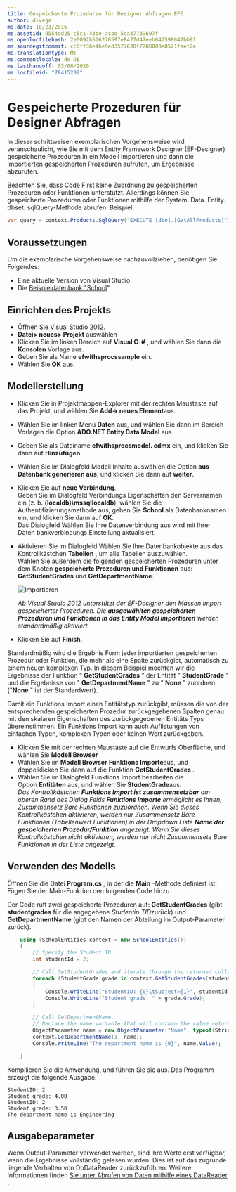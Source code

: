 ```yaml
---
title: Gespeicherte Prozeduren für Designer Abfragen EF6
author: divega
ms.date: 10/23/2016
ms.assetid: 9554ed25-c5c1-43be-acad-5da37739697f
ms.openlocfilehash: 2e0092b526278597e8477d47eeb642598647bb91
ms.sourcegitcommit: cc0ff36e46e9ed3527638f7208000e8521faef2e
ms.translationtype: MT
ms.contentlocale: de-DE
ms.lasthandoff: 03/06/2020
ms.locfileid: "78415202"
---
```

# <a name="designer-query-stored-procedures"></a>Gespeicherte Prozeduren für Designer Abfragen
In dieser schrittweisen exemplarischen Vorgehensweise wird veranschaulicht, wie Sie mit dem Entity Framework Designer (EF-Designer) gespeicherte Prozeduren in ein Modell importieren und dann die importierten gespeicherten Prozeduren aufrufen, um Ergebnisse abzurufen. 

Beachten Sie, dass Code First keine Zuordnung zu gespeicherten Prozeduren oder Funktionen unterstützt. Allerdings können Sie gespeicherte Prozeduren oder Funktionen mithilfe der System. Data. Entity. dbset. sqlQuery-Methode abrufen. Beispiel:
``` csharp
var query = context.Products.SqlQuery("EXECUTE [dbo].[GetAllProducts]")`;
```

## <a name="prerequisites"></a>Voraussetzungen

Um die exemplarische Vorgehensweise nachzuvollziehen, benötigen Sie Folgendes:

- Eine aktuelle Version von Visual Studio.
- Die [Beispieldatenbank "School](~/ef6/resources/school-database.md)".

## <a name="set-up-the-project"></a>Einrichten des Projekts

-   Öffnen Sie Visual Studio 2012.
-   **Datei&gt; neues&gt; Projekt** auswählen
-   Klicken Sie im linken Bereich auf **Visual C-\#** , und wählen Sie dann die **Konsolen** Vorlage aus.
-   Geben Sie als Name **efwithsprocssample** ein.
-   Wählen Sie **OK** aus.

## <a name="create-a-model"></a>Modellerstellung

-   Klicken Sie in Projektmappen-Explorer mit der rechten Maustaste auf das Projekt, und wählen Sie **Add-&gt; neues Element**aus.
-   Wählen Sie im linken Menü **Daten** aus, und wählen Sie dann im Bereich Vorlagen die Option **ADO.NET Entity Data Model** aus.
-   Geben Sie als Dateiname **efwithsprocsmodel. edmx** ein, und klicken Sie dann auf **Hinzufügen**.
-   Wählen Sie im Dialogfeld Modell Inhalte auswählen die Option **aus Datenbank generieren aus**, und klicken Sie dann auf **weiter**.
-   Klicken Sie auf **neue Verbindung**.  
    Geben Sie im Dialogfeld Verbindungs Eigenschaften den Servernamen ein (z. b. **(localdb)\\mssqllocaldb**), wählen Sie die Authentifizierungsmethode aus, geben Sie **School** als Datenbanknamen ein, und klicken Sie dann auf **OK**.  
    Das Dialogfeld Wählen Sie Ihre Datenverbindung aus wird mit Ihrer Daten bankverbindungs Einstellung aktualisiert.
-   Aktivieren Sie im Dialogfeld Wählen Sie Ihre Datenbankobjekte aus das Kontrollkästchen **Tabellen** , um alle Tabellen auszuwählen.  
    Wählen Sie außerdem die folgenden gespeicherten Prozeduren unter dem Knoten **gespeicherte Prozeduren und Funktionen** aus: **GetStudentGrades** und **GetDepartmentName**. 

    ![Importieren](~/ef6/media/import.jpg)

    *Ab Visual Studio 2012 unterstützt der EF-Designer den Massen Import gespeicherter Prozeduren. Die **ausgewählten gespeicherten Prozeduren und Funktionen in das Entity Model importieren** werden standardmäßig aktiviert.*
-   Klicken Sie auf **Finish**.

Standardmäßig wird die Ergebnis Form jeder importierten gespeicherten Prozedur oder Funktion, die mehr als eine Spalte zurückgibt, automatisch zu einem neuen komplexen Typ. In diesem Beispiel möchten wir die Ergebnisse der Funktion " **GetStudentGrades** " der Entität " **StudentGrade** " und die Ergebnisse von " **GetDepartmentName** " zu " **None** " zuordnen ("**None** " ist der Standardwert).

Damit ein Funktions Import einen Entitätstyp zurückgibt, müssen die von der entsprechenden gespeicherten Prozedur zurückgegebenen Spalten genau mit den skalaren Eigenschaften des zurückgegebenen Entitäts Typs übereinstimmen. Ein Funktions Import kann auch Auflistungen von einfachen Typen, komplexen Typen oder keinen Wert zurückgeben.

-   Klicken Sie mit der rechten Maustaste auf die Entwurfs Oberfläche, und wählen Sie **Modell Browser**
-   Wählen Sie im **Modell Browser** **Funktions Importe**aus, und doppelklicken Sie dann auf die Funktion **GetStudentGrades** .
-   Wählen Sie im Dialogfeld Funktions Import bearbeiten die Option **Entitäten** aus, und wählen Sie **StudentGrade**aus.  
    *Das Kontrollkästchen **Funktions Import ist zusammensetzbar** am oberen Rand des Dialog Felds **Funktions Importe** ermöglicht es Ihnen, Zusammensetz Bare Funktionen zuzuordnen. Wenn Sie dieses Kontrollkästchen aktivieren, werden nur Zusammensetz Bare Funktionen (Tabellenwert Funktionen) in der Dropdown Liste **Name der gespeicherten Prozedur/Funktion** angezeigt. Wenn Sie dieses Kontrollkästchen nicht aktivieren, werden nur nicht Zusammensetz Bare Funktionen in der Liste angezeigt.*

## <a name="use-the-model"></a>Verwenden des Modells

Öffnen Sie die Datei **Program.cs** , in der die **Main** -Methode definiert ist. Fügen Sie der Main-Funktion den folgenden Code hinzu.

Der Code ruft zwei gespeicherte Prozeduren auf: **GetStudentGrades** (gibt **studentgrades** für die angegebene *Studentin TID*zurück) und **GetDepartmentName** (gibt den Namen der Abteilung im Output-Parameter zurück).  

``` csharp
    using (SchoolEntities context = new SchoolEntities())
    {
        // Specify the Student ID.
        int studentId = 2;

        // Call GetStudentGrades and iterate through the returned collection.
        foreach (StudentGrade grade in context.GetStudentGrades(studentId))
        {
            Console.WriteLine("StudentID: {0}\tSubject={1}", studentId, grade.Subject);
            Console.WriteLine("Student grade: " + grade.Grade);
        }

        // Call GetDepartmentName.
        // Declare the name variable that will contain the value returned by the output parameter.
        ObjectParameter name = new ObjectParameter("Name", typeof(String));
        context.GetDepartmentName(1, name);
        Console.WriteLine("The department name is {0}", name.Value);

    }
```

Kompilieren Sie die Anwendung, und führen Sie sie aus. Das Programm erzeugt die folgende Ausgabe:

```console
StudentID: 2
Student grade: 4.00
StudentID: 2
Student grade: 3.50
The department name is Engineering
```

<a name="output-parameters"></a>Ausgabeparameter
-----------------

Wenn Output-Parameter verwendet werden, sind ihre Werte erst verfügbar, wenn die Ergebnisse vollständig gelesen wurden. Dies ist auf das zugrunde liegende Verhalten von DbDataReader zurückzuführen. Weitere Informationen finden [Sie unter Abrufen von Daten mithilfe eines DataReader](https://go.microsoft.com/fwlink/?LinkID=398589) .
